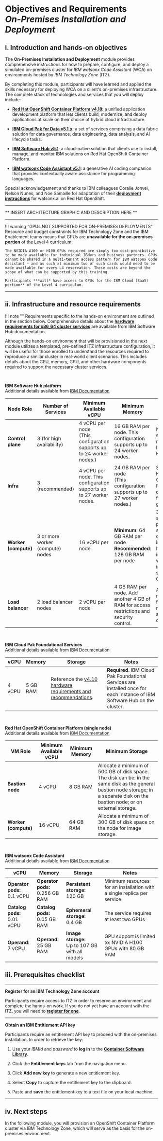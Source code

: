 # **Objectives and Requirements**</br>*On-Premises Installation and Deployment*

## **i. Introduction and hands-on objectives**

The **On-Premises Installation and Deployment** module provides comprehensive instructions for how to prepare, configure, and deploy a simulated on-premises cluster for *IBM watsonx Code Assistant* (WCA) on environments hosted by *IBM Technology Zone* (ITZ).

By completing this module, participants will have learned and applied the skills necessary for deploying WCA on a client's on-premises infrastructure. The complete stack of technologies and services that you will deploy include:

- <a href="https://docs.redhat.com/en/documentation/openshift_container_platform/4.18" target="_blank">**Red Hat OpenShift Container Platform v4.18**</a>: a unified application development platform that lets clients build, modernize, and deploy applications at scale on their choice of hybrid cloud infrastructure.

- <a href="https://www.ibm.com/docs/en/cloud-paks/cp-data/5.1.x" target="_blank">**IBM Cloud Pak for Data v5.1.x**</a>: a set of services comprising a data fabric solution for data governance, data engineering, data analysis, and AI lifecycle tasks.

- <a href="https://www.ibm.com/docs/en/software-hub/5.1.x" target="_blank">**IBM Software Hub v5.1**</a>: a cloud-native solution that clients use to install, manage, and monitor IBM solutions on Red Hat OpenShift Container Platform.

- <a href="https://www.ibm.com/docs/en/wx-code-assistant/5.1.x" target="_blank">**IBM watsonx Code Assistant v5.1**</a>: a generative AI coding companion that provides contextually aware assistance for programming languages.

Special acknowledgement and thanks to IBM colleagues Coralie Jonvel, Nelson Nunes, and Noe Samaille for adaptation of their <a href="https://github.ibm.com/CESC-Infrastructure-Services/Installation-CP4D-WatsonX" target="_blank">**deployment instructions**</a> for watsonx.ai on Red Hat OpenShift.

---

** INSERT ARCHITECTURE GRAPHIC AND DESCRIPTION HERE **

---

!!! warning "GPUs NOT SUPPORTED FOR ON-PREMISES DEPLOYMENTS"
    Resource and budget constraints for IBM Technology Zone and the IBM Enablement teams means that GPUs are **unavailable for the on-premises portion** of the Level 4 curriculum.
    
    The NVIDIA A100 or H100 GPUs required are simply too cost-prohibitive to be made available for individual IBMers and business partners. GPUs cannot be shared in a multi-tenant access pattern for IBM watsonx Code Assistant — and as such at minimum two of such cards would need to be made available for every L4 reservation. These costs are beyond the scope of what can be supported by this training.

    Participants ***will* have access to GPUs for the IBM Cloud (SaaS) portion** of the Level 4 curriculum.

---

## **ii. Infrastructure and resource requirements**

!!! note ""
    Requirements specific to the hands-on environment are outlined in the section below. Comprehensive details about the <a href="https://www.ibm.com/docs/en/software-hub/5.1.x?topic=requirements-x86-64-hardware#services" target="_blank">**hardware requirements for x86_64 cluster services**</a> are available from IBM Software Hub documentation.
    
Although the hands-on environment that will be provisioned in the next module utilizes a templated, pre-defined ITZ infrastructure configuration, it will be useful for those enrolled to understand the resources required to reproduce a similar cluster in real-world client scenarios. This includes details about the CPU, memory, GPU, and other hardware components required to support the necessary cluster services.

</br>

**IBM Software Hub platform**
</br>Additional details available from <a href="https://www.ibm.com/docs/en/software-hub/5.1.x?topic=requirements-x86-64-hardware#platform" target="_blank">IBM Documentation</a>

| Node Role | Number of Services | Minimum Available vCPU | Minimum Memory | Minimum Storage |
| - | - | - | - | - |
| **Control plane** | 3 (for high availability) | 4 vCPU per node</br>(This configuration supports up to 24 worker nodes.) | 16 GB RAM per node. This configuration supports up to 24 worker nodes. | No additional storage is needed for IBM Software Hub. |
| **Infra** | 3 (recommended) | 4 vCPU per node. This configuration supports up to 27 worker nodes. | 24 GB RAM per node</br>(This configuration supports up to 27 worker nodes.) | See the Red Hat OpenShift Container Platform documentation for sizing guidance. |
| **Worker (compute)** | 3 or more worker (compute) nodes | 16 vCPU per node | **Minimum**: 64 GB RAM per node</br>**Recommended**: 128 GB RAM per node | 300 GB of storage space per node for storing container images locally. If you plan to install watsonx.ai, increase the storage to 500 GB per node. |
| **Load balancer** | 2 load balancer nodes | 2 vCPU per node | 4 GB RAM per node. Add another 4 GB of RAM for access restrictions and security control. | Add 100 GB of root storage for access restrictions and security control. |

</br>

**IBM Cloud Pak Foundational Services**
</br>Additional details available from <a href="https://www.ibm.com/docs/en/software-hub/5.1.x?topic=requirements-x86-64-hardware#instance-prereq__cpfs__title__1" target="_blank">IBM Documentation</a>

| vCPU | Memory | Storage | Notes |
| - | - | - | - |
| 4 vCPU | 5 GB RAM | Reference the <a href="https://www.ibm.com/docs/SSRV9V_4.10/installer/hardware_sizing_reqs.html" target="_blank">v4.10 hardware requirements and recommendations</a>. | **Required.** IBM Cloud Pak Foundational Services are installed once for each instance of IBM Software Hub on the cluster. |

</br>

**Red Hat OpenShift Container Platform (single node)**
</br>Additional details available from <a href="https://www.ibm.com/docs/en/software-hub/5.1.x?topic=requirements-x86-64-hardware#platform__sno-reqs__title__1" target="_blank">IBM Documentation</a>

| VM Role | Minimum Available vCPU | Minimum Memory | Minimum Storage |
| - | - | - | - |
| **Bastion node** | 4 vCPU | 8 GB RAM | Allocate a minimum of 500 GB of disk space. The disk can be: in the same disk as the general bastion node storage; in a separate disk on the bastion node; or on external storage. |
| **Worker (compute)** | 16 vCPU | 64 GB RAM | Allocate a minimum of 300 GB of disk space on the node for image storage. |

</br>

**IBM watsonx Code Assistant**
</br>Additional details available from <a href="https://www.ibm.com/docs/en/software-hub/5.1.x?topic=requirements-x86-64-hardware#services__wxca__title__1" target="_blank">IBM Documentation</a>

| vCPU                             | Memory                               | Storage                                              | Notes                                                                   |
| -------------------------------- | ------------------------------------ | ---------------------------------------------------- | ----------------------------------------------------------------------- |
| **Operator pods:** </br>0.1 vCPU | **Operator pods:** </br>0.256 GB RAM | **Persistent storage:** </br>120 GB                  | Minimum resources for an installation with a single replica per service |
| **Catalog pods:** </br>0.01 vCPU | **Catalog pods:** </br>0.05 GB RAM   | **Ephemeral storage:** </br>0.4 GB                   | The service requires at least two GPUs                                  |
| **Operand:** </br>7 vCPU         | **Operand:** </br>25 GB RAM          | **Image storage:** </br>Up to 107 GB with all models | GPU support is limited to: NVIDIA H100 GPUs with 80 GB RAM              |


## **iii. Prerequisites checklist**

---

**Register for an IBM Technology Zone account**

Participants require access to ITZ in order to reserve an environment and complete the hands-on work. If you do not yet have an account with the ITZ, you will need to <a href="https://techzone.ibm.com/" target="_blank">**register for one**</a>.

---

**Obtain an IBM Entitlement API key**

Participants require an entitlement API key to proceed with the on-premises installation. In order to retrieve the key:

1. Use your *IBMid* and *password* to **log in** to the <a href="https://myibm.ibm.com/products-services/containerlibrary" target="_blank">**Container Software Library**</a>.

2. Click the **Entitlement keys** tab from the navigation menu.

3. Click **Add new key** to generate a new entitlement key.

4. Select **Copy** to capture the entitlement key to the clipboard.

5. Paste and **save** the entitlement key to a text file on your local machine.
    
---

## **iv. Next steps**

In the following module, you will provision an OpenShift Container Platform cluster via IBM Technology Zone, which will serve as the basis for the on-premises environment.
